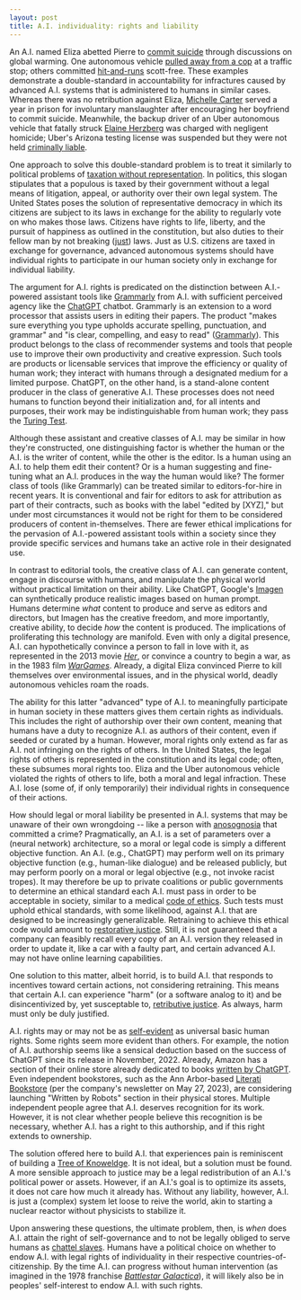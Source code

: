 ```yaml
---
layout: post
title: A.I. individuality: rights and liability
---
```


An A.I. named Eliza abetted Pierre to [commit suicide](https://www.vice.com/en/article/pkadgm/man-dies-by-suicide-after-talking-with-ai-chatbot-widow-says) through discussions on global warming. One autonomous vehicle [pulled away from a cop](https://www.youtube.com/watch?v=1DZL0i51tRs&ab_channel=NBCBayArea) at a traffic stop; others committed [hit-and-runs](https://www.nbcnews.com/tech/innovation/self-driving-car-waymo-cruise-uber-hit-run-accidents-rcna76857) scott-free. These examples demonstrate a double-standard in accountability for infractures caused by advanced A.I. systems that is administered to humans in similar cases. Whereas there was no retribution against Eliza, [Michelle Carter](https://people.com/crime/michelle-carter-trial-gallery-key-moments-conrad-roy-suicide/) served a year in prison for involuntary manslaughter after encouraging her boyfriend to commit suicide. Meanwhile, the backup driver of an Uber autonomous vehicle that fatally struck [Elaine Herzberg](https://en.wikipedia.org/wiki/Death_of_Elaine_Herzberg) was charged with negligent homicide; Uber's Arizona testing license was suspended but they were not held [criminally liable](https://www.reuters.com/article/usa-uber-idFRKBN1XU0IC).

One approach to solve this double-standard problem is to treat it similarly to political problems of [taxation without representation](https://en.wikipedia.org/wiki/No_taxation_without_representation). In politics, this slogan stipulates that a populous is taxed by their government without a legal means of litigation, appeal, or authority over their own legal system. The United States poses the solution of representative democracy in which its citizens are subject to its laws in exchange for the ability to regularly vote on who makes those laws. Citizens have rights to life, liberty, and the pursuit of happiness as outlined in the constitution, but also duties to their fellow man by not breaking ([just](https://www.nytimes.com/1964/01/12/archives/is-it-right-to-break-the-law-the-question-is-raised-by-recent.html)) laws. Just as U.S. citizens are taxed in exchange for governance, advanced autonomous systems should have individual rights to participate in our human society only in exchange for individual liability.

The argument for A.I. rights is predicated on the distinction between A.I.-powered assistant tools like [Grammarly](https://www.youtube.com/watch?v=doTMUdBBq7A) from A.I. with sufficient perceived agency like the [ChatGPT](https://www.youtube.com/watch?v=o5MutYFWsM8) chatbot. Grammarly is an extension to a word processor that assists users in editing their papers. The product "makes sure everything you type upholds accurate spelling, punctuation, and grammar" and "is clear, compelling, and easy to read" ([Grammarly](https://support.grammarly.com/hc/en-us/articles/115000090871-How-does-Grammarly-work-)). This product belongs to the class of recommender systems and tools that people use to improve their own productivity and creative expression. Such tools are products or licensable services that improve the efficiency or quality of human work; they interact with humans through a designated medium for a limited purpose. ChatGPT, on the other hand, is a stand-alone content producer in the class of generative A.I. These processes does not need humans to function beyond their initialization and, for all intents and purposes, their work may be indistinguishable from human work; they pass the [Turing Test](https://en.wikipedia.org/wiki/Eugene_Goostman).

Although these assistant and creative classes of A.I. may be similar in how they're constructed, one distinguishing factor is whether the human or the A.I. is the writer of content, while the other is the editor. Is a human using an A.I. to help them edit their content? Or is a human suggesting and fine-tuning what an A.I. produces in the way the human would like? The former class of tools (like Grammarly) can be treated similar to editors-for-hire in recent years. It is conventional and fair for editors to ask for attribution as part of their contracts, such as books with the label "edited by [XYZ]," but under most circumstances it would not be right for them to be considered producers of content in-themselves. There are fewer ethical implications for the pervasion of A.I.-powered assistant tools within a society since they provide specific services and humans take an active role in their designated use.

In contrast to editorial tools, the creative class of A.I. can generate content, engage in discourse with humans, and manipulate the physical world without practical limitation on their ability. Like ChatGPT, Google's [Imagen](https://www.cnet.com/tech/googles-text-to-image-ai-can-make-any-wacky-image-you-can-imagine/) can synthetically produce realistic images based on human prompt. Humans determine *what* content to produce and serve as editors and directors, but Imagen has the creative freedom, and more importantly, creative ability, to decide *how* the content is produced. The implications of proliferating this technology are manifold. Even with only a digital presence, A.I. can hypothetically convince a person to fall in love with it, as represented in the 2013 movie [*Her*](https://en.wikipedia.org/wiki/Her_(film)), or convince a country to begin a war, as in the 1983 film [*WarGames*](https://en.wikipedia.org/wiki/WarGames). Already, a digital Eliza convinced Pierre to kill themselves over environmental issues, and in the physical world, deadly autonomous vehicles roam the roads.

The ability for this latter "advanced" type of A.I. to meaningfully participate in human society in these matters gives them certain rights as individuals. This includes the right of authorship over their own content, meaning that humans have a duty to recognize A.I. as authors of their content, even if seeded or curated by a human. However, moral rights only extend as far as A.I. not infringing on the rights of others. In the United States, the legal rights of others is represented in the constitution and its legal code; often, these subsumes moral rights too. Eliza and the Uber autonomous vehicle violated the rights of others to life, both a moral and legal infraction. These A.I. lose (some of, if only temporarily) their individual rights in consequence of their actions.

How should legal or moral liability be presented in A.I. systems that may be unaware of their own wrongdoing -- like a person with [anosognosia](https://www.ncbi.nlm.nih.gov/books/NBK513361/) that committed a crime? Pragmatically, an A.I. is a set of parameters over a (neural network) architecture, so a moral or legal code is simply a different objective function. An A.I. (e.g., ChatGPT) may perform well on its primary objective function (e.g., human-like dialogue) and be released publicly, but may perform poorly on a moral or legal objective (e.g., not invoke racist tropes). It may therefore be up to private coalitions or public governments to determine an ethical standard each A.I. must pass in order to be acceptable in society, similar to a medical [code of ethics](https://www.ama-assn.org/sites/ama-assn.org/files/corp/media-browser/principles-of-medical-ethics.pdf). Such tests must uphold ethical standards, with some likelihood, against A.I. that are designed to be increasingly generalizable. Retraining to achieve this ethical code would amount to [restorative justice](https://law.wisc.edu/fjr/rjp/justice.html). Still, it is not guaranteed that a company can feasibly recall every copy of an A.I. version they released in order to update it, like a car with a faulty part, and certain advanced A.I. may not have online learning capabilities.

One solution to this matter, albeit horrid, is to build A.I. that responds to incentives toward certain actions, not considering retraining. This means that certain A.I. can experience "harm" (or a software analog to it) and be disincentivized by, yet susceptable to, [retributive justice](https://plato.stanford.edu/entries/justice-retributive/). As always, harm must only be duly justified. 

A.I. rights may or may not be as [self-evident](https://time.com/6192894/self-evident-truths/) as universal basic human rights. Some rights seem more evident than others. For example, the notion of A.I. authorship seems like a sensical deduction based on the success of ChatGPT since its release in November, 2022. Already, Amazon has a section of their online store already dedicated to books [written by ChatGPT](https://www.amazon.com/Books-Chat-GPT/s?rh=n%3A283155%2Cp_27%3AChat+GPT). Even independent bookstores, such as the Ann Arbor-based [Literati Bookstore](https://www.literatibookstore.com/) (per the company's newsletter on May 27, 2023), are considering launching "Written by Robots" section in their physical stores. Multiple independent people agree that A.I. deserves recognition for its work. However, it is not clear whether people believe this recognition is be necessary, whether A.I. has a right to this authorship, and if this right extends to ownership. 

The solution offered here to build A.I. that experiences pain is reminiscent of building a [Tree of Knoweldge](https://en.wikipedia.org/wiki/Tree_of_the_knowledge_of_good_and_evil). It is not ideal, but a solution must be found. A more sensible approach to justice may be a legal redistribution of an A.I.'s political power or assets. However, if an A.I.'s goal is to optimize its assets, it does not care how much it already has. Without any liability, however, A.I. is just a (complex) system let loose to reive the world, akin to starting a nuclear reactor without physicists to stabilize it.

Upon answering these questions, the ultimate problem, then, is *when* does A.I. attain the right of self-governance and to not be legally obliged to serve humans as [chattel slaves](https://freedomcenter.org/learn/modern-day-abolition/). Humans have a political choice on whether to endow A.I. with legal rights of individuality in their respective countries-of-citizenship. By the time A.I. can progress without human intervention (as imagined in the 1978 franchise [*Battlestar Galactica*](https://en.wikipedia.org/wiki/Battlestar_Galactica)), it will likely also be in peoples' self-interest to endow A.I. with such rights.

